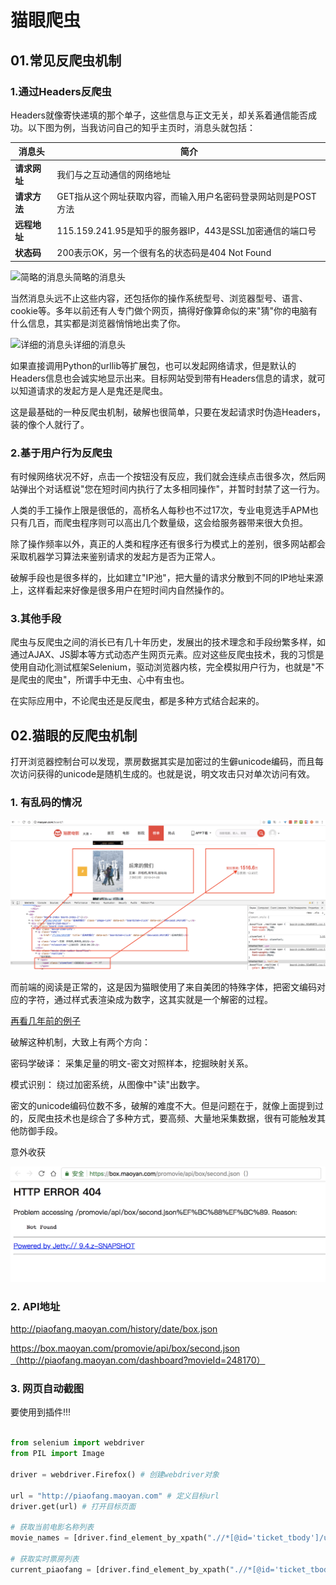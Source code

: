 # 猫眼爬虫

## 01.常见反爬虫机制

### 1.通过Headers反爬虫

Headers就像寄快递填的那个单子，这些信息与正文无关，却关系着通信能否成功。以下图为例，当我访问自己的知乎主页时，消息头就包括：

消息头      | 简介
-------- | ---------------------------------------
**请求网址** | 我们与之互动通信的网络地址
**请求方法** | GET指从这个网址获取内容，而输入用户名密码登录网站则是POST方法
**远程地址** | 115.159.241.95是知乎的服务器IP，443是SSL加密通信的端口号
**状态码**  | 200表示OK，另一个很有名的状态码是404 Not Found

![简略的消息头](https://jizhi-10061919.file.myqcloud.com/blog/b350aad1839770df1471f3bdb2f33280.png)简略的消息头

当然消息头远不止这些内容，还包括你的操作系统型号、浏览器型号、语言、cookie等。多年以前还有人专门做个网页，搞得好像算命似的来"猜"你的电脑有什么信息，其实都是浏览器悄悄地出卖了你。

![详细的消息头](https://jizhi-10061919.file.myqcloud.com/blog/ef39fccfad7aff4159f6cd960f0e42c9.png)详细的消息头

如果直接调用Python的urllib等扩展包，也可以发起网络请求，但是默认的Headers信息也会诚实地显示出来。目标网站受到带有Headers信息的请求，就可以知道请求的发起方是人是鬼还是爬虫。

这是最基础的一种反爬虫机制，破解也很简单，只要在发起请求时伪造Headers，装的像个人就行了。

### 2.基于用户行为反爬虫

有时候网络状况不好，点击一个按钮没有反应，我们就会连续点击很多次，然后网站弹出个对话框说"您在短时间内执行了太多相同操作"，并暂时封禁了这一行为。

人类的手工操作上限是很低的，高桥名人每秒也不过17次，专业电竞选手APM也只有几百，而爬虫程序则可以高出几个数量级，这会给服务器带来很大负担。

除了操作频率以外，真正的人类和程序还有很多行为模式上的差别，很多网站都会采取机器学习算法来鉴别请求的发起方是否为正常人。

破解手段也是很多样的，比如建立"IP池"，把大量的请求分散到不同的IP地址来源上，这样看起来好像是很多用户在短时间内自然操作的。

### 3.其他手段

爬虫与反爬虫之间的消长已有几十年历史，发展出的技术理念和手段纷繁多样，如通过AJAX、JS脚本等方式动态产生网页元素。应对这些反爬虫技术，我的习惯是使用自动化测试框架Selenium，驱动浏览器内核，完全模拟用户行为，也就是"不是爬虫的爬虫"，所谓手中无虫、心中有虫也。

在实际应用中，不论爬虫还是反爬虫，都是多种方式结合起来的。

## 02.猫眼的反爬虫机制

打开浏览器控制台可以发现，票房数据其实是加密过的生僻unicode编码，而且每次访问获得的unicode是随机生成的。也就是说，明文攻击只对单次访问有效。

### 1\. 有乱码的情况

![猫眼乱码.png](./images/maoyanluanma.png)

而前端的阅读是正常的，这是因为猫眼使用了来自美团的特殊字体，把密文编码对应的字符，通过样式表渲染成为数字，这其实就是一个解密的过程。

[再看几年前的例子](https://github.com/HiddenStrawberry/meituan-movie-price-crawler)

破解这种机制，大致上有两个方向：

密码学破译： 采集足量的明文-密文对照样本，挖掘映射关系。

模式识别： 绕过加密系统，从图像中"读"出数字。

密文的unicode编码位数不多，破解的难度不大。但是问题在于，就像上面提到过的，反爬虫技术也是综合了多种方式，要高频、大量地采集数据，很有可能触发其他防御手段。

意外收获

![404](./images/404.png)

### 2\. API地址

<http://piaofang.maoyan.com/history/date/box.json>

<https://box.maoyan.com/promovie/api/box/second.json（http://piaofang.maoyan.com/dashboard?movieId=248170）>

### 3\. 网页自动截图

要使用到插件!!!

```python

from selenium import webdriver
from PIL import Image

driver = webdriver.Firefox() # 创建webdriver对象

url = "http://piaofang.maoyan.com" # 定义目标url
driver.get(url) # 打开目标页面

# 获取当前电影名称列表
movie_names = [driver.find_element_by_xpath(".//*[@id='ticket_tbody']/ul[{}]/li[1]/b".format(i)).text for i in range(1,24)]

# 获取实时票房列表
current_piaofang = [driver.find_element_by_xpath(".//*[@id='ticket_tbody']/ul[{}]/li[2]/b/i".format(i)).text for i in range(1,24)]
```
